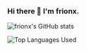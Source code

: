### Hi there 👋 I'm frionx.

![frionx's GitHub stats](https://github-readme-stats.vercel.app/api?username=frionx&show_icons=true&theme=radical)

![Top Languages Used](https://github-readme-stats.vercel.app/api/top-langs/?username=frionx&langs_count=5&theme=radical)
